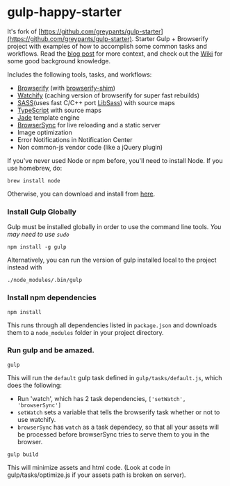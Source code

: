 gulp-happy-starter
============

It's fork of [https://github.com/greypants/gulp-starter](https://github.com/greypants/gulp-starter).
Starter Gulp + Browserify project with examples of how to accomplish some common tasks and workflows. Read the [blog post](http://viget.com/extend/gulp-browserify-starter-faq) for more context, and check out the [Wiki](https://github.com/greypants/gulp-starter/wiki) for some good background knowledge.

Includes the following tools, tasks, and workflows:

- [Browserify](http://browserify.org/) (with [browserify-shim](https://github.com/thlorenz/browserify-shim))
- [Watchify](https://github.com/substack/watchify) (caching version of browserify for super fast rebuilds)
- [SASS](http://sass-lang.com/)(uses fast C/C++ port [LibSass](http://libsass.org/)) with source maps
- [TypeScript](http://typescriptlang.org/) with source maps
- [Jade](http://jade-lang.com/) template engine
- [BrowserSync](http://browsersync.io) for live reloading and a static server
- Image optimization
- Error Notifications in Notification Center
- Non common-js vendor code (like a jQuery plugin)

If you've never used Node or npm before, you'll need to install Node.
If you use homebrew, do:

```
brew install node
```

Otherwise, you can download and install from [here](http://nodejs.org/download/).

### Install Gulp Globally

Gulp must be installed globally in order to use the command line tools. *You may need to use `sudo`*


```
npm install -g gulp
```

Alternatively, you can run the version of gulp installed local to the project instead with


```
./node_modules/.bin/gulp
```


### Install npm dependencies

```
npm install
```

This runs through all dependencies listed in `package.json` and downloads them
to a `node_modules` folder in your project directory.

### Run gulp and be amazed.

```
gulp
```

This will run the `default` gulp task defined in `gulp/tasks/default.js`, which does the following:
- Run 'watch', which has 2 task dependencies, `['setWatch', 'browserSync']`
- `setWatch` sets a variable that tells the browserify task whether or not to use watchify.
- `browserSync` has `watch` as a task dependecy, so that all your assets will be processed before browserSync tries to serve them to you in the browser.

```
gulp build
```

This will minimize assets and html code. (Look at code in gulp/tasks/optimize.js if your assets path is broken on server).


